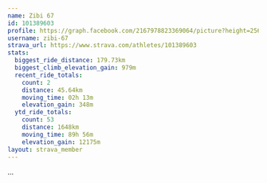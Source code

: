 ```yaml
---
name: Zibi 67
id: 101389603
profile: https://graph.facebook.com/2167978823369064/picture?height=256&width=256
username: zibi-67
strava_url: https://www.strava.com/athletes/101389603
stats:
  biggest_ride_distance: 179.73km
  biggest_climb_elevation_gain: 979m
  recent_ride_totals:
    count: 2
    distance: 45.64km
    moving_time: 02h 13m
    elevation_gain: 348m
  ytd_ride_totals:
    count: 53
    distance: 1648km
    moving_time: 89h 56m
    elevation_gain: 12175m
layout: strava_member
--- 
```

...
